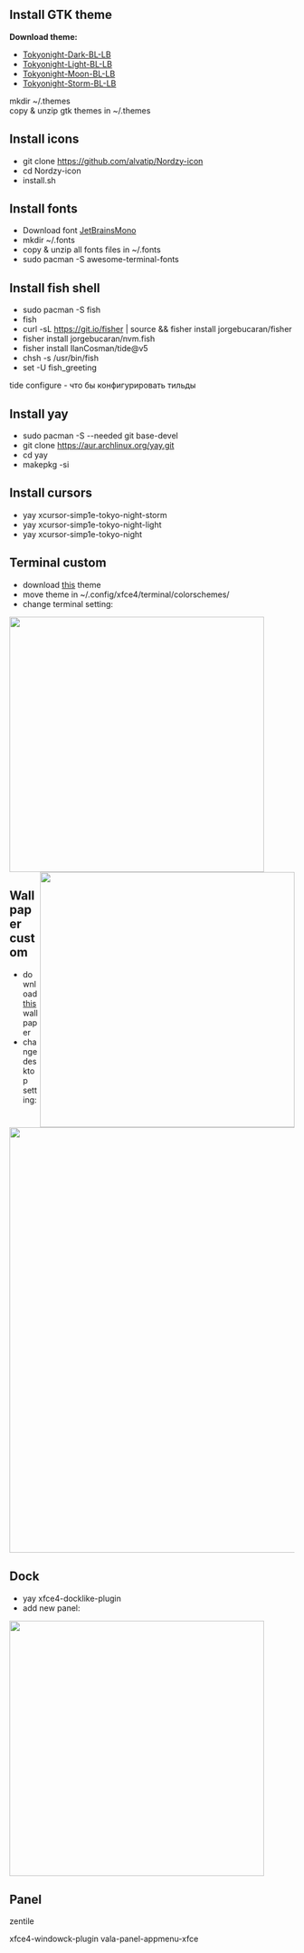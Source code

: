 ## Install GTK theme

**Download theme:**  
* [Tokyonight-Dark-BL-LB](https://www.gnome-look.org/p/1681315)
* [Tokyonight-Light-BL-LB](https://www.gnome-look.org/p/1681315)
* [Tokyonight-Moon-BL-LB](https://www.gnome-look.org/p/1681315)
* [Tokyonight-Storm-BL-LB](https://www.gnome-look.org/p/1681315)
  
mkdir ~/.themes  
copy & unzip gtk themes in ~/.themes  
  
## Install icons
* git clone https://github.com/alvatip/Nordzy-icon    
* cd Nordzy-icon  
* install.sh  

## Install fonts
* Download font [JetBrainsMono ](https://download.jetbrains.com/fonts/JetBrainsMono-2.242.zip?_gl=1*x4bu9c*_ga*MjAyOTUyMTMxMy4xNjcwOTM4NDY4*_ga_9J976DJZ68*MTY3MDkzODQ2OC4xLjAuMTY3MDkzODQ2OC4wLjAuMA..&_ga=2.32591222.957622972.1670938469-2029521313.1670938468)  
* mkdir ~/.fonts  
* copy & unzip all fonts files in ~/.fonts
* sudo pacman -S awesome-terminal-fonts

## Install fish shell
* sudo pacman -S fish  
* fish  
* curl -sL https://git.io/fisher | source && fisher install jorgebucaran/fisher  
* fisher install jorgebucaran/nvm.fish  
* fisher install IlanCosman/tide@v5  
* chsh -s /usr/bin/fish  
* set -U fish_greeting  
  
tide configure - что бы конфигурировать тильды  

## Install yay
* sudo pacman -S --needed git base-devel  
* git clone https://aur.archlinux.org/yay.git  
* cd yay  
* makepkg -si  

## Install cursors
* yay xcursor-simp1e-tokyo-night-storm   
* yay xcursor-simp1e-tokyo-night-light  
* yay xcursor-simp1e-tokyo-night
  
## Terminal custom
* download [this](https://notabug.org/owl410/owl_dotfiles/src/master/XFCE/xfce_tokio_night/.config/xfce4/terminal/colorschemes/tokyonight_night.theme) theme
* move theme in ~/.config/xfce4/terminal/colorschemes/
* change terminal setting:
  
<img src="https://notabug.org/owl410/owl_dotfiles/raw/master/XFCE/xfce_tokio_night/img/term_1.png" width="450" align="center">
<img src="https://notabug.org/owl410/owl_dotfiles/raw/master/XFCE/xfce_tokio_night/img/term_1.png" width="450" align="right">  
  
## Wallpaper custom
* download [this](https://images.unsplash.com/photo-1477346611705-65d1883cee1e?ixlib=rb-4.0.3&ixid=MnwxMjA3fDB8MHxwaG90by1wYWdlfHx8fGVufDB8fHx8&auto=format&fit=crop&w=1470&q=80) wallpaper
* change desktop setting:
  
<img src="https://notabug.org/owl410/owl_dotfiles/raw/master/XFCE/xfce_tokio_night/img/desktop.png" width="750" align="center">  
  
## Dock
* yay xfce4-docklike-plugin
* add new panel:
  
<img src="https://notabug.org/owl410/owl_dotfiles/raw/master/XFCE/xfce_tokio_night/img/dock.png" width="450" align="center">  
  
## Panel

zentile

xfce4-windowck-plugin
vala-panel-appmenu-xfce 